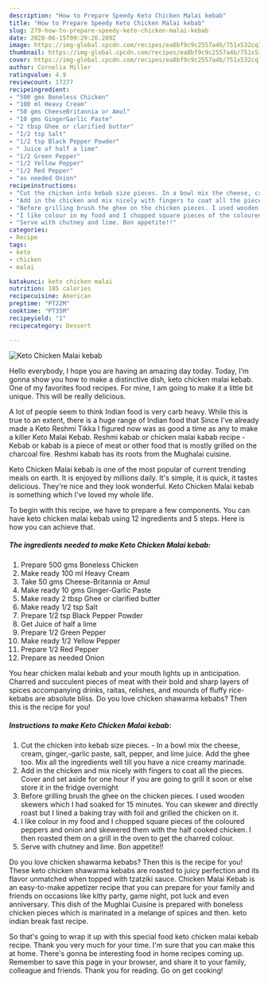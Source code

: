 ```yaml
---
description: "How to Prepare Speedy Keto Chicken Malai kebab"
title: "How to Prepare Speedy Keto Chicken Malai kebab"
slug: 279-how-to-prepare-speedy-keto-chicken-malai-kebab
date: 2020-06-15T09:29:26.289Z
image: https://img-global.cpcdn.com/recipes/ea8bf9c9c2557a4b/751x532cq70/keto-chicken-malai-kebab-recipe-main-photo.jpg
thumbnail: https://img-global.cpcdn.com/recipes/ea8bf9c9c2557a4b/751x532cq70/keto-chicken-malai-kebab-recipe-main-photo.jpg
cover: https://img-global.cpcdn.com/recipes/ea8bf9c9c2557a4b/751x532cq70/keto-chicken-malai-kebab-recipe-main-photo.jpg
author: Cornelia Miller
ratingvalue: 4.9
reviewcount: 17277
recipeingredient:
- "500 gms Boneless Chicken"
- "100 ml Heavy Cream"
- "50 gms CheeseBritannia or Amul"
- "10 gms GingerGarlic Paste"
- "2 tbsp Ghee or clarified butter"
- "1/2 tsp Salt"
- "1/2 tsp Black Pepper Powder"
- " Juice of half a lime"
- "1/2 Green Pepper"
- "1/2 Yellow Pepper"
- "1/2 Red Pepper"
- "as needed Onion"
recipeinstructions:
- "Cut the chicken into kebab size pieces. In a bowl mix the cheese, cream, ginger,-garlic paste, salt, pepper, and lime juice. Add the ghee too. Mix all the ingredients well till you have a nice creamy marinade."
- "Add in the chicken and mix nicely with fingers to coat all the pieces. Cover and set aside for one hour if you are going to grill it soon or else store it in the fridge overnight"
- "Before grilling brush the ghee on the chicken pieces. I used wooden skewers which I had soaked for 15 minutes. You can skewer and directly roast but I lined a baking tray with foil and grilled the chicken on it."
- "I like colour in my food and I chopped square pieces of the coloured peppers and onion and skewered them with the half cooked chicken. I then roasted them on a grill in the oven to get the charred colour."
- "Serve with chutney and lime. Bon appetite!!"
categories:
- Recipe
tags:
- keto
- chicken
- malai

katakunci: keto chicken malai 
nutrition: 185 calories
recipecuisine: American
preptime: "PT22M"
cooktime: "PT35M"
recipeyield: "1"
recipecategory: Dessert

---
```



![Keto Chicken Malai kebab](https://img-global.cpcdn.com/recipes/ea8bf9c9c2557a4b/751x532cq70/keto-chicken-malai-kebab-recipe-main-photo.jpg)

Hello everybody, I hope you are having an amazing day today. Today, I'm gonna show you how to make a distinctive dish, keto chicken malai kebab. One of my favorites food recipes. For mine, I am going to make it a little bit unique. This will be really delicious.

A lot of people seem to think Indian food is very carb heavy. While this is true to an extent, there is a huge range of Indian food that Since I&#39;ve already made a Keto Reshmi Tikka I figured now was as good a time as any to make a killer Keto Malai Kebab. Reshmi kabab or chicken malai kabab recipe - Kebab or kabab is a piece of meat or other food that is mostly grilled on the charcoal fire. Reshmi kabab has its roots from the Mughalai cuisine.

Keto Chicken Malai kebab is one of the most popular of current trending meals on earth. It is enjoyed by millions daily. It's simple, it is quick, it tastes delicious. They're nice and they look wonderful. Keto Chicken Malai kebab is something which I've loved my whole life.


To begin with this recipe, we have to prepare a few components. You can have keto chicken malai kebab using 12 ingredients and 5 steps. Here is how you can achieve that.

<!--inarticleads1-->

##### The ingredients needed to make Keto Chicken Malai kebab:

1. Prepare 500 gms Boneless Chicken
1. Make ready 100 ml Heavy Cream
1. Take 50 gms Cheese-Britannia or Amul
1. Make ready 10 gms Ginger-Garlic Paste
1. Make ready 2 tbsp Ghee or clarified butter
1. Make ready 1/2 tsp Salt
1. Prepare 1/2 tsp Black Pepper Powder
1. Get  Juice of half a lime
1. Prepare 1/2 Green Pepper
1. Make ready 1/2 Yellow Pepper
1. Prepare 1/2 Red Pepper
1. Prepare as needed Onion


You hear chicken malai kebab and your mouth lights up in anticipation. Charred and succulent pieces of meat with their bold and sharp layers of spices accompanying drinks, raitas, relishes, and mounds of fluffy rice-kebabs are absolute bliss. Do you love chicken shawarma kebabs? Then this is the recipe for you! 

<!--inarticleads2-->

##### Instructions to make Keto Chicken Malai kebab:

1. Cut the chicken into kebab size pieces. - In a bowl mix the cheese, cream, ginger,-garlic paste, salt, pepper, and lime juice. Add the ghee too. Mix all the ingredients well till you have a nice creamy marinade.
1. Add in the chicken and mix nicely with fingers to coat all the pieces. Cover and set aside for one hour if you are going to grill it soon or else store it in the fridge overnight
1. Before grilling brush the ghee on the chicken pieces. I used wooden skewers which I had soaked for 15 minutes. You can skewer and directly roast but I lined a baking tray with foil and grilled the chicken on it.
1. I like colour in my food and I chopped square pieces of the coloured peppers and onion and skewered them with the half cooked chicken. I then roasted them on a grill in the oven to get the charred colour.
1. Serve with chutney and lime. Bon appetite!!


Do you love chicken shawarma kebabs? Then this is the recipe for you! These keto chicken shawarma kebabs are roasted to juicy perfection and its flavor unmatched when topped with tzatziki sauce. Chicken Malai Kebab is an easy-to-make appetizer recipe that you can prepare for your family and friends on occasions like kitty party, game night, pot luck and even anniversary. This dish of the Mughlai Cuisine is prepared with boneless chicken pieces which is marinated in a melange of spices and then. keto indian break fast recipe. 

So that's going to wrap it up with this special food keto chicken malai kebab recipe. Thank you very much for your time. I'm sure that you can make this at home. There's gonna be interesting food in home recipes coming up. Remember to save this page in your browser, and share it to your family, colleague and friends. Thank you for reading. Go on get cooking!
